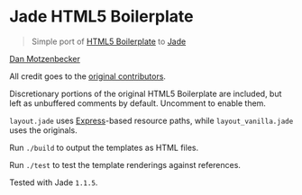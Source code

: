 # Jade HTML5 Boilerplate
> Simple port of [HTML5 Boilerplate](http://html5boilerplate.com) to [Jade](http://jade-lang.com)

[Dan Motzenbecker](https://twitter.com/dcmotz)

All credit goes to the [original contributors](https://github.com/h5bp/html5-boilerplate/graphs/contributors).

Discretionary portions of the original HTML5 Boilerplate are included,
but left as unbuffered comments by default. Uncomment to enable them.

`layout.jade` uses [Express](http://expressjs.com)-based resource paths,
while `layout_vanilla.jade` uses the originals.

Run `./build` to output the templates as HTML files.

Run `./test` to test the template renderings against references.

Tested with Jade `1.1.5`.


